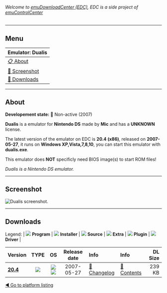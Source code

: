 ###### Welcome to [emuDownloadCenter (EDC)](https://github.com/PhoenixInteractiveNL/emuDownloadCenter/wiki/), EDC is a side project of [emuControlCenter](https://github.com/PhoenixInteractiveNL/emuControlCenter/wiki/)
***
## Menu
| **Emulator: Dualis** |
|:---------|
| [:clipboard: About](#about) |
| [:sunrise: Screenshot](#screen) |
| [:floppy_disk: Downloads](#downloads) |
***
## About
**Developement state:** :red_circle: Non-active (2007)

**Dualis** is a emulator for **Nintendo DS** made by **Mic** and has a **UNKNOWN** license.

The latest version of the emulator on EDC is **20.4 (x86)**, released on **2007-05-27**, it runs on **Windows XP,Vista,7,8,10**, you can start this emulator with **dualis.exe**.

This emulator does **NOT** specificly need BIOS image(s) to start ROM files!

_Dualis is a Nintendo DS emulator._
***
## Screenshot
![](https://raw.githubusercontent.com/PhoenixInteractiveNL/emuDownloadCenter/master/hooks/dualis/emulator_screen_01.jpg "Dualis screenshot.")
***
## Downloads
Legend:
| ![](https://raw.githubusercontent.com/wiki/PhoenixInteractiveNL/emuDownloadCenter/images_misc/icon_program_24.png) **Program** | 
![](https://raw.githubusercontent.com/wiki/PhoenixInteractiveNL/emuDownloadCenter/images_misc/icon_installer_24.png) **Installer** | 
![](https://raw.githubusercontent.com/wiki/PhoenixInteractiveNL/emuDownloadCenter/images_misc/icon_source_code_24.png) **Source** | 
![](https://raw.githubusercontent.com/wiki/PhoenixInteractiveNL/emuDownloadCenter/images_misc/icon_extra_24.png) **Extra** | 
![](https://raw.githubusercontent.com/wiki/PhoenixInteractiveNL/emuDownloadCenter/images_misc/icon_plugin_24.png) **Plugin** | 
![](https://raw.githubusercontent.com/wiki/PhoenixInteractiveNL/emuDownloadCenter/images_misc/icon_driver_24.png) **Driver** | 


| Version  | TYPE | OS | Release date  | Info       | Info       | DL Size    |
|:---------|:----:|:--:|:-------------:|:-----------|:-----------|-----------:|
| [**20.4**](https://github.com/PhoenixInteractiveNL/edc-repo0006/raw/master/dualis/20.4.7z) | ![](https://raw.githubusercontent.com/wiki/PhoenixInteractiveNL/emuDownloadCenter/images_misc/icon_program_24.png) | ![](https://raw.githubusercontent.com/wiki/PhoenixInteractiveNL/emuDownloadCenter/images_misc/logo_windows_24.png)![](https://raw.githubusercontent.com/wiki/PhoenixInteractiveNL/emuDownloadCenter/images_misc/icon_32-bit_24.png) | 2007-05-27 | [:page_facing_up: Changelog](https://github.com/PhoenixInteractiveNL/edc-repo0006/blob/master/dualis/20.4_changelog.txt) | [:mag_right: Contents](https://github.com/PhoenixInteractiveNL/edc-repo0006/blob/master/dualis/20.4_contents.txt) | 239 KB |

[:arrow_backward: Go to platform listing](https://github.com/PhoenixInteractiveNL/emuDownloadCenter/wiki/EDC-Platform-List)
